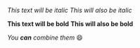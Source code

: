 *This text will be italic*
_This will also be italic_

**This text will be bold**
__This will also be bold__

_You **can** combine them_ 😄
